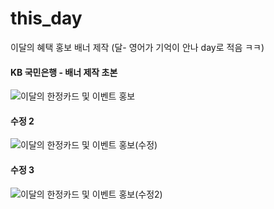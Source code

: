 # this_day
이달의 혜택 홍보 배너 제작 (달- 영어가 기억이 안나 day로 적음 ㅋㅋ)


#### KB 국민은행 - 배너 제작 초본

![이달의 한정카드 및 이벤트 홍보](https://user-images.githubusercontent.com/88579497/147616024-d803bc0f-30f0-4e85-b8f4-97c829e36024.jpg)


#### 수정 2

![이달의 한정카드 및 이벤트 홍보(수정)](https://user-images.githubusercontent.com/88579497/147623350-2386a3c0-6a16-4fa0-8009-b37d0a372037.jpg)


#### 수정 3

![이달의 한정카드 및 이벤트 홍보(수정2)](https://user-images.githubusercontent.com/88579497/147623353-0b195f12-f2de-445f-98cd-cee32e2ce95b.jpg)
